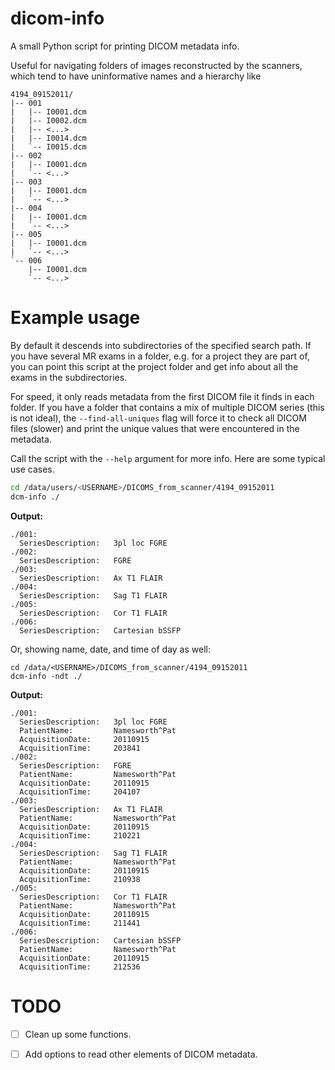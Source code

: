 dicom-info
==========

A small Python script for printing DICOM metadata info.

Useful for navigating folders of images reconstructed by the scanners, which tend to have uninformative names and a hierarchy like

```
4194_09152011/
|-- 001
|   |-- I0001.dcm
|   |-- I0002.dcm
|   |-- <...>
|   |-- I0014.dcm
|   `-- I0015.dcm
|-- 002
|   |-- I0001.dcm
|   `-- <...>
|-- 003
|   |-- I0001.dcm
|   `-- <...>
|-- 004
|   |-- I0001.dcm
|   `-- <...>
|-- 005
|   |-- I0001.dcm
|   `-- <...>
`-- 006
    |-- I0001.dcm
    `-- <...>
```    
    
    
Example usage
=============

By default it descends into subdirectories of the specified search path.
If you have several MR exams in a folder, e.g. for a project they are part of, you can point this script at the project folder and get info about all the exams in the subdirectories.

For speed, it only reads metadata from the first DICOM file it finds in each folder.
If you have a folder that contains a mix of multiple DICOM series (this is not ideal), the `--find-all-uniques` flag will force it to check all DICOM files (slower) and print the unique values that were encountered in the metadata.

Call the script with the `--help` argument for more info.
Here are some typical use cases.

```bash
cd /data/users/<USERNAME>/DICOMS_from_scanner/4194_09152011
dcm-info ./
```

**Output:**
```
./001:
  SeriesDescription:   3pl loc FGRE
./002:
  SeriesDescription:   FGRE
./003:
  SeriesDescription:   Ax T1 FLAIR
./004:
  SeriesDescription:   Sag T1 FLAIR
./005:
  SeriesDescription:   Cor T1 FLAIR
./006:
  SeriesDescription:   Cartesian bSSFP

```

Or, showing name, date, and time of day as well:
```
cd /data/<USERNAME>/DICOMS_from_scanner/4194_09152011
dcm-info -ndt ./
```
**Output:**
```
./001:
  SeriesDescription:   3pl loc FGRE
  PatientName:         Namesworth^Pat
  AcquisitionDate:     20110915
  AcquisitionTime:     203841
./002:
  SeriesDescription:   FGRE
  PatientName:         Namesworth^Pat
  AcquisitionDate:     20110915
  AcquisitionTime:     204107
./003:
  SeriesDescription:   Ax T1 FLAIR
  PatientName:         Namesworth^Pat
  AcquisitionDate:     20110915
  AcquisitionTime:     210221
./004:
  SeriesDescription:   Sag T1 FLAIR
  PatientName:         Namesworth^Pat
  AcquisitionDate:     20110915
  AcquisitionTime:     210938
./005:
  SeriesDescription:   Cor T1 FLAIR
  PatientName:         Namesworth^Pat
  AcquisitionDate:     20110915
  AcquisitionTime:     211441
./006:
  SeriesDescription:   Cartesian bSSFP
  PatientName:         Namesworth^Pat
  AcquisitionDate:     20110915
  AcquisitionTime:     212536
```


TODO
====

- [ ] Clean up some functions.
- [ ] Add options to read other elements of DICOM metadata.

       
